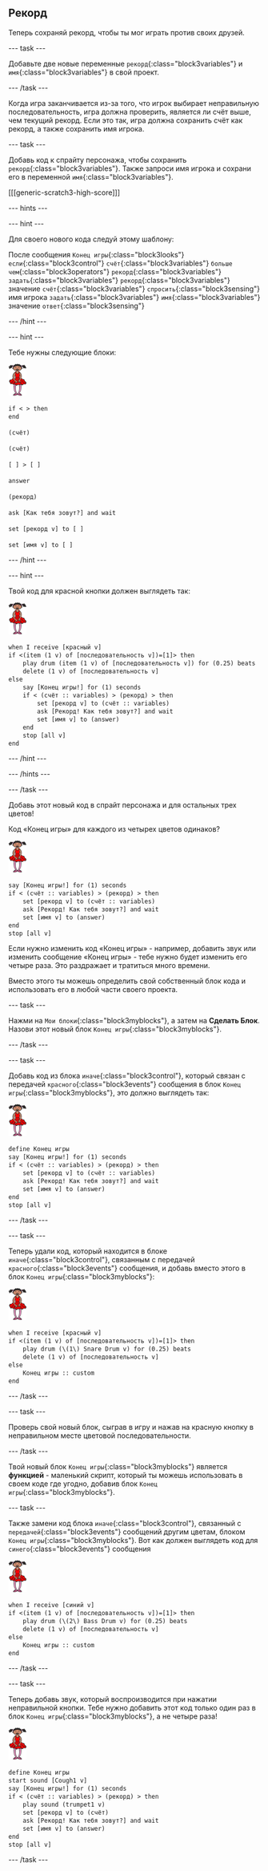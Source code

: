 ## Рекорд

Теперь сохраняй рекорд, чтобы ты мог играть против своих друзей.

--- task ---

Добавьте две новые переменные `рекорд`{:class="block3variables"} и `имя`{:class="block3variables"} в свой проект.

--- /task ---

Когда игра заканчивается из-за того, что игрок выбирает неправильную последовательность, игра должна проверить, является ли счёт выше, чем текущий рекорд. Если это так, игра должна сохранить счёт как рекорд, а также сохранить имя игрока.

--- task ---

Добавь код к спрайту персонажа, чтобы сохранить `рекорд`{:class="block3variables"}. Также запроси имя игрока и сохрани его в переменной `имя`{:class="block3variables"}.

[[[generic-scratch3-high-score]]]

--- hints ---


--- hint ---

Для своего нового кода следуй этому шаблону:

После сообщения `Конец игры`{:class="block3looks"} `если`{:class="block3control"} `счёт`{:class="block3variables"} `больше чем`{:class="block3operators"} `рекорд`{:class="block3variables"} `задать`{:class="block3variables"} `рекорд`{:class="block3variables"} значение `счёт`{:class="block3variables"} `спросить`{:class="block3sensing"} имя игрока `задать`{:class="block3variables"} `имя`{:class="block3variables"} значение `ответ`{:class="block3sensing"}

--- /hint ---

--- hint ---

Тебе нужны следующие блоки:

![балерина](images/ballerina.png)

```blocks3
if < > then
end

(счёт)

(счёт)

[ ] > [ ]

answer

(рекорд)

ask [Как тебя зовут?] and wait

set [рекорд v] to [ ] 

set [имя v] to [ ] 
```

--- /hint ---

--- hint ---

Твой код для красной кнопки должен выглядеть так:

![балерина](images/ballerina.png)

```blocks3
when I receive [красный v]
if <(item (1 v) of [последовательность v])=[1]> then
	play drum (item (1 v) of [последовательность v]) for (0.25) beats
	delete (1 v) of [последовательность v]
else
	say [Конец игры!] for (1) seconds
	if < (счёт :: variables) > (рекорд) > then
		set [рекорд v] to (счёт :: variables)
		ask [Рекорд! Как тебя зовут?] and wait
		set [имя v] to (answer)
	end
	stop [all v]
end
```

--- /hint ---

--- /hints ---

--- /task ---

Добавь этот новый код в спрайт персонажа и для остальных трех цветов!

Код «Конец игры» для каждого из четырех цветов одинаков?

![балерина](images/ballerina.png)

```blocks3
say [Конец игры!] for (1) seconds
if < (счёт :: variables) > (рекорд) > then
	set [рекорд v] to (счёт :: variables)
	ask [Рекорд! Как тебя зовут?] and wait
	set [имя v] to (answer)
end
stop [all v]
```

Если нужно изменить код «Конец игры» - например, добавить звук или изменить сообщение «Конец игры» - тебе нужно будет изменить его четыре раза. Это раздражает и тратиться много времени.

Вместо этого ты можешь определить свой собственный блок кода и использовать его в любой части своего проекта.

--- task ---

Нажми на `Мои блоки`{:class="block3myblocks"}, а затем на **Сделать Блок**. Назови этот новый блок `Конец игры`{:class="block3myblocks"}.

--- /task ---

--- task ---

Добавь код из блока `иначе`{:class="block3control"}, который связан с передачей `красного`{:class="block3events"} сообщения в блок `Конец игры`{:class="block3myblocks"}, это должно выглядеть так:

![балерина](images/ballerina.png)

```blocks3
define Конец игры
say [Конец игры!] for (1) seconds
if < (счёт :: variables) > (рекорд) > then
	set [рекорд v] to (счёт :: variables)
	ask [Рекорд! Как тебя зовут?] and wait
	set [имя v] to (answer)
end
stop [all v]
```

--- /task ---

--- task ---

Теперь удали код, который находится в блоке `иначе`{:class="block3control"}, связанным с передачей `красного`{:class="block3events"} сообщения, и добавь вместо этого в блок `Конец игры`{:class="block3myblocks"}:

![балерина](images/ballerina.png)

```blocks3
when I receive [красный v]
if <(item (1 v) of [последовательность v])=[1]> then
	play drum (\(1\) Snare Drum v) for (0.25) beats
	delete (1 v) of [последовательность v]
else
	Конец игры :: custom
end
```

--- /task ---

--- task ---

Проверь свой новый блок, сыграв в игру и нажав на красную кнопку в неправильном месте цветовой последовательности.

--- /task ---

Твой новый блок `Конец игры`{:class="block3myblocks"} является **функцией** - маленький скрипт, который ты можешь использовать в своем коде где угодно, добавив блок `Конец игры`{:class="block3myblocks"}.

--- task ---

Также замени код блока `иначе`{:class="block3control"}, связанный с `передачей`{:class="block3events"} сообщений другим цветам, блоком `Конец игры`{:class="block3myblocks"}. Вот как должен выглядеть код для `синего`{:class="block3events"} сообщения

![балерина](images/ballerina.png)

```blocks3
when I receive [синий v]
if <(item (1 v) of [последовательность v])=[1]> then
	play drum (\(2\) Bass Drum v) for (0.25) beats
	delete (1 v) of [последовательность v]
else
	Конец игры :: custom
end
```

--- /task ---

--- task ---

Теперь добавь звук, который воспроизводится при нажатии неправильной кнопки. Тебе нужно добавить этот код только один раз в блок `Конец игры`{:class="block3myblocks"}, а не четыре раза!

![балерина](images/ballerina.png)

```blocks3
define Конец игры
start sound [Cough1 v]
say [Конец игры!] for (1) seconds
if < (счёт :: variables) > (рекорд) > then
	play sound (trumpet1 v)
	set [рекорд v] to (счёт)
	ask [Рекорд! Как тебя зовут?] and wait
	set [имя v] to (answer)
end
stop [all v]
```

--- /task ---